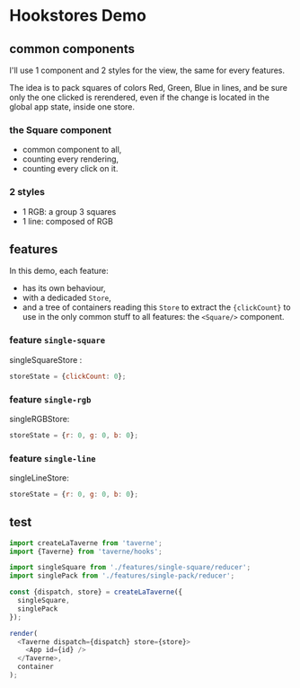 # Hookstores Demo

## common components

I'll use 1 component and 2 styles for the view, the same for every features.

The idea is to pack squares of colors Red, Green, Blue in lines, and be sure only the one clicked is rerendered, even if the change is located in the global app state, inside one store.

### the Square component

- common component to all,
- counting every rendering,
- counting every click on it.

### 2 styles

- 1 RGB: a group 3 squares
- 1 line: composed of RGB

## features

In this demo, each feature:

- has its own behaviour,
- with a dedicaded `Store`,
- and a tree of containers reading this `Store` to extract the `{clickCount}` to use in the only common stuff to all features: the `<Square/>` component.

### feature `single-square`

singleSquareStore :

```js
storeState = {clickCount: 0};
```

### feature `single-rgb`

singleRGBStore:

```js
storeState = {r: 0, g: 0, b: 0};
```

### feature `single-line`

singleLineStore:

```js
storeState = {r: 0, g: 0, b: 0};
```

## test

```js
import createLaTaverne from 'taverne';
import {Taverne} from 'taverne/hooks';

import singleSquare from './features/single-square/reducer';
import singlePack from './features/single-pack/reducer';

const {dispatch, store} = createLaTaverne({
  singleSquare,
  singlePack
});

render(
  <Taverne dispatch={dispatch} store={store}>
    <App id={id} />
  </Taverne>,
  container
);
```
